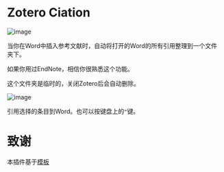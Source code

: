 # Zotero Ciation

![image](https://user-images.githubusercontent.com/51939531/214794436-d1688d9b-652d-40ba-9af8-d397a4f26ae2.png)

当你在Word中插入参考文献时，自动将打开的Word的所有引用整理到一个文件夹下。

如果你用过EndNote，相信你很熟悉这个功能。

这个文件夹是临时的，关闭Zotero后会自动删除。

![image](https://user-images.githubusercontent.com/51939531/214848994-efb607ff-6f5a-4639-9db8-42e7bfd602fb.png)

引用选择的条目到Word。也可以按键盘上的`"`键。

# 致谢

本插件基于[模板](https://github.com/MuiseDestiny/zotero-addon-template)
